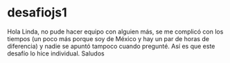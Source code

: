 # desafiojs1

Hola Linda, no pude hacer equipo con alguien más, se me complicó con los tiempos (un poco más porque soy de México y hay un par de horas de diferencia) y nadie se apuntó tampoco cuando pregunté.
Así es que este desafío lo hice individual.
Saludos
